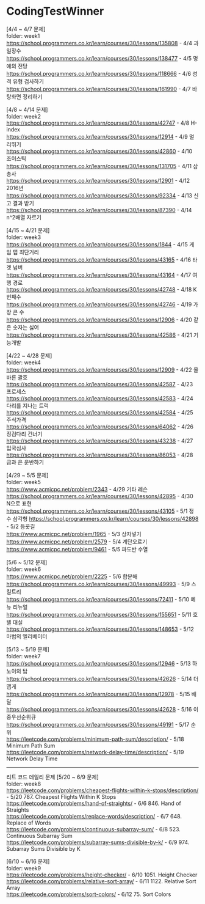 # CodingTestWinner
[4/4 ~ 4/7 문제]<br/>
folder: week1 \
https://school.programmers.co.kr/learn/courses/30/lessons/135808 - 4/4 과일장수 \
https://school.programmers.co.kr/learn/courses/30/lessons/138477 - 4/5 명예의 전당 \
https://school.programmers.co.kr/learn/courses/30/lessons/118666 - 4/6 성격 유형 검사하기 \
https://school.programmers.co.kr/learn/courses/30/lessons/161990 - 4/7 바탕화면 정리하기

[4/8 ~ 4/14 문제]<br/>
folder: week2 \
https://school.programmers.co.kr/learn/courses/30/lessons/42747 - 4/8 H-index \
https://school.programmers.co.kr/learn/courses/30/lessons/12914 - 4/9 멀리뛰기 \
https://school.programmers.co.kr/learn/courses/30/lessons/42860 - 4/10 조이스틱 \
https://school.programmers.co.kr/learn/courses/30/lessons/131705 - 4/11 삼총사 \
https://school.programmers.co.kr/learn/courses/30/lessons/12901 - 4/12 2016년 \
https://school.programmers.co.kr/learn/courses/30/lessons/92334 - 4/13 신고 결과 받기 \
https://school.programmers.co.kr/learn/courses/30/lessons/87390 - 4/14 n^2배열 자르기

[4/15 ~ 4/21 문제]<br/>
folder: week3 \
https://school.programmers.co.kr/learn/courses/30/lessons/1844 - 4/15 게임 맵 최단거리 \
https://school.programmers.co.kr/learn/courses/30/lessons/43165 - 4/16 타겟 넘버 \
https://school.programmers.co.kr/learn/courses/30/lessons/43164 - 4/17 여행 경로 \
https://school.programmers.co.kr/learn/courses/30/lessons/42748 - 4/18 K번째수 \
https://school.programmers.co.kr/learn/courses/30/lessons/42746 - 4/19 가장 큰 수 \
https://school.programmers.co.kr/learn/courses/30/lessons/12906 - 4/20 같은 숫자는 싫어 \
https://school.programmers.co.kr/learn/courses/30/lessons/42586 - 4/21 기능개발

[4/22 ~ 4/28 문제]<br/>
folder: week4 \
https://school.programmers.co.kr/learn/courses/30/lessons/12909 - 4/22 올바른 괄호 \
https://school.programmers.co.kr/learn/courses/30/lessons/42587 - 4/23 프로세스 \
https://school.programmers.co.kr/learn/courses/30/lessons/42583 - 4/24 다리를 지나는 트럭 \
https://school.programmers.co.kr/learn/courses/30/lessons/42584 - 4/25 주식가격 \
https://school.programmers.co.kr/learn/courses/30/lessons/64062 - 4/26 징검다리 건너기 \
https://school.programmers.co.kr/learn/courses/30/lessons/43238 - 4/27 입국심사 \
https://school.programmers.co.kr/learn/courses/30/lessons/86053 - 4/28 금과 은 운반하기

[4/29 ~ 5/5 문제]<br/>
folder: week5 \
https://www.acmicpc.net/problem/2343 - 4/29 기타 레슨 \
https://school.programmers.co.kr/learn/courses/30/lessons/42895 - 4/30 N으로 표현
https://school.programmers.co.kr/learn/courses/30/lessons/43105 - 5/1 정수 삼각형
https://school.programmers.co.kr/learn/courses/30/lessons/42898 - 5/2 등굣길 \
https://www.acmicpc.net/problem/1965 - 5/3 상자넣기 \
https://www.acmicpc.net/problem/2579 - 5/4 계단오르기 \
https://www.acmicpc.net/problem/9461 - 5/5 파도반 수열

[5/6 ~ 5/12 문제]<br/>
folder: week6 \
https://www.acmicpc.net/problem/2225 - 5/6 합분해 \
https://school.programmers.co.kr/learn/courses/30/lessons/49993 - 5/9 스킬트리 \
https://school.programmers.co.kr/learn/courses/30/lessons/72411 - 5/10 메뉴 리뉴얼 \
https://school.programmers.co.kr/learn/courses/30/lessons/155651 - 5/11 호텔 대실 \
https://school.programmers.co.kr/learn/courses/30/lessons/148653 - 5/12 마법의 엘리베이터


[5/13 ~ 5/19 문제]<br/>
folder: week7 \
https://school.programmers.co.kr/learn/courses/30/lessons/12946 - 5/13 하노이의 탑 \
https://school.programmers.co.kr/learn/courses/30/lessons/42626 - 5/14 더 맵게 \
https://school.programmers.co.kr/learn/courses/30/lessons/12978 - 5/15 배달 \
https://school.programmers.co.kr/learn/courses/30/lessons/42628 - 5/16 이중우선순위큐 \
https://school.programmers.co.kr/learn/courses/30/lessons/49191 - 5/17 순위 \
https://leetcode.com/problems/minimum-path-sum/description/ - 5/18 Minimum Path Sum \
https://leetcode.com/problems/network-delay-time/description/ - 5/19 Network Delay Time


---
리트 코드 데일리 문제
[5/20 ~ 6/9 문제]<br/>
folder: week8 \
https://leetcode.com/problems/cheapest-flights-within-k-stops/description/ - 5/20 787. Cheapest Flights Within K Stops \
https://leetcode.com/problems/hand-of-straights/ - 6/6 846. Hand of Straights \
https://leetcode.com/problems/replace-words/description/ - 6/7 648. Replace of Words \
https://leetcode.com/problems/continuous-subarray-sum/ - 6/8 523. Continuous Subarray Sum \
https://leetcode.com/problems/subarray-sums-divisible-by-k/ - 6/9 974. Subarray Sums Divisible by K

[6/10 ~ 6/16 문제]<br/>
folder: week9 \
https://leetcode.com/problems/height-checker/ - 6/10 1051. Height Checker \
https://leetcode.com/problems/relative-sort-array/ - 6/11 1122. Relative Sort Array \
https://leetcode.com/problems/sort-colors/ - 6/12 75. Sort Colors
